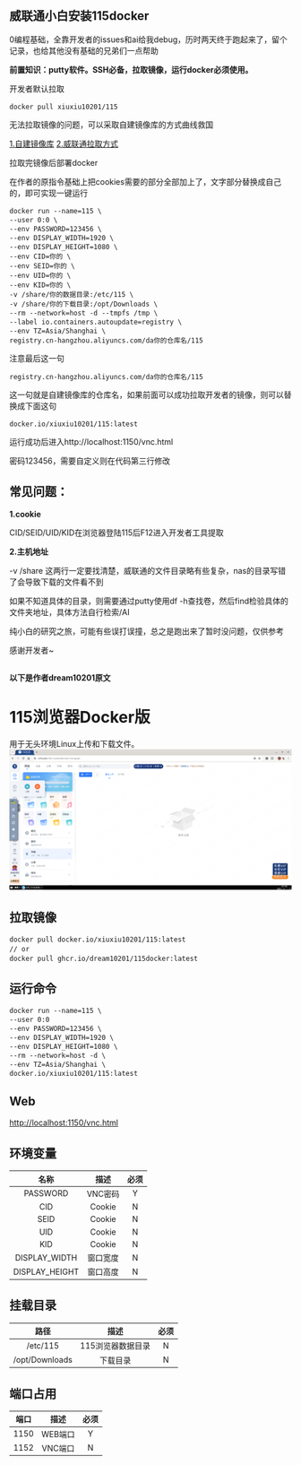 ## 威联通小白安装115docker
0编程基础，全靠开发者的issues和ai给我debug，历时两天终于跑起来了，留个记录，也给其他没有基础的兄弟们一点帮助

**前置知识：putty软件。SSH必备，拉取镜像，运行docker必须使用。**

开发者默认拉取
```shell
docker pull xiuxiu10201/115
```

无法拉取镜像的问题，可以采取自建镜像库的方式曲线救国

[1.自建镜像库](https://github.com/tech-shrimp/docker_image_pusher)
[2.威联通拉取方式](https://blog.csdn.net/weixin_42763614/article/details/135949990)


拉取完镜像后部署docker

在作者的原指令基础上把cookies需要的部分全部加上了，文字部分替换成自己的，即可实现一键运行

```shell
docker run --name=115 \
--user 0:0 \
--env PASSWORD=123456 \
--env DISPLAY_WIDTH=1920 \
--env DISPLAY_HEIGHT=1080 \
--env CID=你的 \
--env SEID=你的 \
--env UID=你的 \
--env KID=你的 \
-v /share/你的数据目录:/etc/115 \
-v /share/你的下载目录:/opt/Downloads \
--rm --network=host -d --tmpfs /tmp \
--label io.containers.autoupdate=registry \
--env TZ=Asia/Shanghai \
registry.cn-hangzhou.aliyuncs.com/da你的仓库名/115
```


注意最后这一句
```shell
registry.cn-hangzhou.aliyuncs.com/da你的仓库名/115
```
这一句就是自建镜像库的仓库名，如果前面可以成功拉取开发者的镜像，则可以替换成下面这句
```shell
docker.io/xiuxiu10201/115:latest
```


运行成功后进入http://localhost:1150/vnc.html

密码123456，需要自定义则在代码第三行修改

## 常见问题：

**1.cookie**

CID/SEID/UID/KID在浏览器登陆115后F12进入开发者工具提取

**2.主机地址**

-v /share 这两行一定要找清楚，威联通的文件目录略有些复杂，nas的目录写错了会导致下载的文件看不到

如果不知道具体的目录，则需要通过putty使用df -h查找卷，然后find检验具体的文件夹地址，具体方法自行检索/AI


纯小白的研究之旅，可能有些误打误撞，总之是跑出来了暂时没问题，仅供参考

感谢开发者~
 
 
 
 
  
 
 
 

##  

**以下是作者dream10201原文**

# 115浏览器Docker版
用于无头环境Linux上传和下载文件。
![previews](https://github.com/dream10201/115Docker/blob/master/image.png)
## 拉取镜像
```bash
docker pull docker.io/xiuxiu10201/115:latest
// or
docker pull ghcr.io/dream10201/115docker:latest
```
## 运行命令
```shell
docker run --name=115 \
--user 0:0
--env PASSWORD=123456 \
--env DISPLAY_WIDTH=1920 \
--env DISPLAY_HEIGHT=1080 \
--rm --network=host -d \
--env TZ=Asia/Shanghai \
docker.io/xiuxiu10201/115:latest
```

## Web
[http://localhost:1150/vnc.html](http://localhost:1150/vnc.html)

## 环境变量

| 名称 | 描述 | 必须|
|:---------:|:---------:|:---------:|
|PASSWORD|VNC密码|Y|
|CID|Cookie|N|
|SEID|Cookie|N|
|UID|Cookie|N|
|KID|Cookie|N|
|DISPLAY_WIDTH|窗口宽度|N|
|DISPLAY_HEIGHT|窗口高度|N|

## 挂载目录

| 路径 | 描述 | 必须|
|:---------:|:---------:|:---------:|
|/etc/115|115浏览器数据目录|N|
|/opt/Downloads|下载目录|N|

## 端口占用
| 端口 | 描述 | 必须|
|:---------:|:---------:|:---------:|
|1150|WEB端口|Y|
|1152|VNC端口|N|

